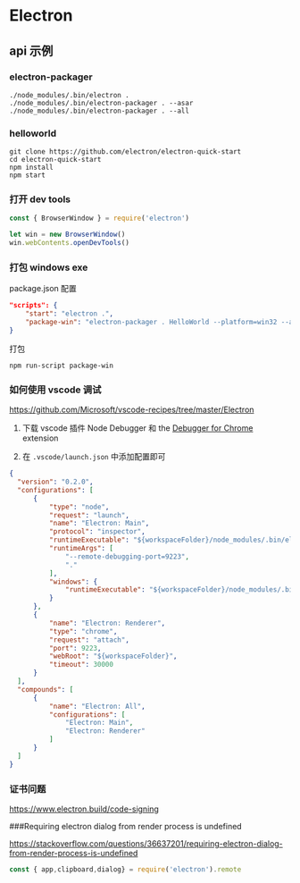 # Electron

## api 示例

### electron-packager

```
./node_modules/.bin/electron .
./node_modules/.bin/electron-packager . --asar
./node_modules/.bin/electron-packager . --all
```

### helloworld

```shell
git clone https://github.com/electron/electron-quick-start
cd electron-quick-start
npm install
npm start
```

### 打开 dev tools

```js
const { BrowserWindow } = require('electron')

let win = new BrowserWindow()
win.webContents.openDevTools()
```

### 打包 windows exe

package.json 配置

```json
"scripts": {
	"start": "electron .",
	"package-win": "electron-packager . HelloWorld --platform=win32 --arch=x64  --out=./out --app-version=1.0.0"
}
```

打包

```shell
npm run-script package-win
```

### 如何使用 vscode 调试

https://github.com/Microsoft/vscode-recipes/tree/master/Electron

1. 下载 vscode 插件 Node Debugger 和  the [Debugger for Chrome](https://github.com/Microsoft/vscode-chrome-debug) extension 

2. 在 `.vscode/launch.json` 中添加配置即可

```json
{
  "version": "0.2.0",
  "configurations": [
      {
          "type": "node",
          "request": "launch",
          "name": "Electron: Main",
          "protocol": "inspector",
          "runtimeExecutable": "${workspaceFolder}/node_modules/.bin/electron",
          "runtimeArgs": [
              "--remote-debugging-port=9223",
              "."
          ],
          "windows": {
              "runtimeExecutable": "${workspaceFolder}/node_modules/.bin/electron.cmd"
          }
      },
      {
          "name": "Electron: Renderer",
          "type": "chrome",
          "request": "attach",
          "port": 9223,
          "webRoot": "${workspaceFolder}",
          "timeout": 30000
      }
  ],
  "compounds": [
      {
          "name": "Electron: All",
          "configurations": [
              "Electron: Main",
              "Electron: Renderer"
          ]
      }
  ]
}
```

### 证书问题

https://www.electron.build/code-signing

###Requiring electron dialog from render process is undefined

<https://stackoverflow.com/questions/36637201/requiring-electron-dialog-from-render-process-is-undefined>

```javascript
const { app,clipboard,dialog} = require('electron').remote
```

